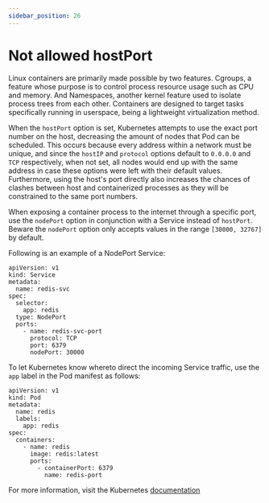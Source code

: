 ```yaml
---
sidebar_position: 26
---
```

# Not allowed hostPort

Linux containers are primarily made possible by two features. Cgroups, a
feature whose purpose is to control process resource usage such as CPU
and memory. And Namespaces, another kernel feature used to isolate
process trees from each other. Containers are designed to target tasks
specifically running in userspace, being a lightweight virtualization
method.

When the `hostPort` option is set, Kubernetes attempts to use the exact
port number on the host, decreasing the amount of nodes that Pod can be
scheduled. This occurs because every address within a network must be
unique, and since the `hostIP` and `protocol` options default to
`0.0.0.0` and `TCP` respectively, when not set, all nodes would end up
with the same address in case these options were left with their default
values. Furthermore, using the host's port directly also increases the
chances of clashes between host and containerized processes as they will
be constrained to the same port numbers.

When exposing a container process to the internet through a specific
port, use the `nodePort` option in conjunction with a Service instead of
`hostPort`. Beware the `nodePort` option only accepts values in the
range `[30000, 32767]` by default.

Following is an example of a NodePort Service:

```
apiVersion: v1
kind: Service
metadata:
  name: redis-svc
spec:
  selector:
    app: redis
  type: NodePort
  ports:
    - name: redis-svc-port
      protocol: TCP
      port: 6379
      nodePort: 30000

```

To let Kubernetes know whereto direct the incoming Service traffic, use
the `app` label in the Pod manifest as follows:

```
apiVersion: v1
kind: Pod
metadata:
  name: redis
  labels:
    app: redis
spec:
  containers:
    - name: redis
      image: redis:latest
      ports:
        - containerPort: 6379
          name: redis-port
```

For more information, visit the Kubernetes
[documentation](https://kubernetes.io/docs/concepts/configuration/overview)

